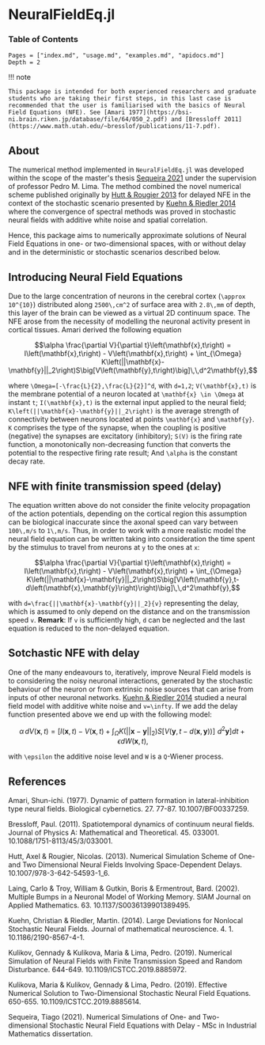 # NeuralFieldEq.jl


### Table of Contents

```@contents
Pages = ["index.md", "usage.md", "examples.md", "apidocs.md"]
Depth = 2
```

!!! note

    This package is intended for both experienced researchers and graduate students who are taking their first steps, in this last case is recommended that the user is familiarised with the basics of Neural Field Equations (NFE). See [Amari 1977](https://bsi-ni.brain.riken.jp/database/file/64/050_2.pdf) and [Bressloff 2011](https://www.math.utah.edu/~bresslof/publications/11-7.pdf).

## About

The numerical method implemented in `NeuralFieldEq.jl` was developed within the scope of the master's thesis [Sequeira 2021](https://fenix.tecnico.ulisboa.pt/cursos/mma/dissertacao/1691203502344856) under the supervision of professor Pedro M. Lima. The method combined the novel numerical scheme published originally by [Hutt & Rougier 2013](https://hal.inria.fr/hal-00872132/document) for delayed NFE in the context of the stochastic scenario presented by [Kuehn & Riedler 2014](https://link.springer.com/content/pdf/10.1186/2190-8567-4-1.pdf) where the convergence of spectral methods was proved in stochastic neural fields with additive white noise and spatial correlation.

Hence, this package aims to numerically approximate solutions of Neural Field Equations in one- or two-dimensional spaces, with or without delay and in the deterministic or stochastic scenarios described below.

## Introducing Neural Field Equations

Due to the large concentration of neurons in the cerebral cortex (``\approx 10^{10}``) distributed along ``2500\,cm^2`` of surface area with ``2.8\,mm`` of depth, this layer of the brain can be viewed as a virtual 2D continuum space. The NFE arose from the necessity of modelling the neuronal activity present in cortical tissues. Amari derived the following equation
```math
\alpha \frac{\partial V}{\partial t}\left(\mathbf{x},t\right) = I\left(\mathbf{x},t\right) - V\left(\mathbf{x},t\right) + \int_{\Omega} K\left(||\mathbf{x}-\mathbf{y}||_2\right)S\big[V\left(\mathbf{y},t\right)\big]\,\,d^2\mathbf{y},
```
where ``\Omega=[-\frac{L}{2},\frac{L}{2}]^d``, with ``d=1,2``; ``V(\mathbf{x},t)`` is the membrane potential of a neuron located at ``\mathbf{x} \in \Omega`` at instant ``t``; ``I(\mathbf{x},t)`` is the external input applied to the neural field; ``K\left(||\mathbf{x}-\mathbf{y}||_2\right)`` is the average strength of connectivity between neurons located at points ``\mathbf{x}`` and ``\mathbf{y}``. ``K`` comprises the type of the synapse, when the coupling is positive (negative) the synapses are excitatory (inhibitory); ``S(V)`` is the firing rate function, a monotonically non-decreasing function that converts the potential to the respective firing rate result; And ``\alpha`` is the constant decay rate.

## NFE with finite transmission speed (delay)

The equation written above do not consider the finite velocity propagation of the action potentials, depending on the cortical region this assumption can be biological inaccurate since the axonal speed can vary between ``100\,m/s`` to ``1\,m/s``. Thus, in order to work with a more realistic model the neural field equation can be written taking into consideration the time spent by the stimulus to travel from neurons at ``y`` to the ones at ``x``:
```math
\alpha \frac{\partial V}{\partial t}\left(\mathbf{x},t\right) = I\left(\mathbf{x},t\right) - V\left(\mathbf{x},t\right) + \int_{\Omega} K\left(||\mathbf{x}-\mathbf{y}||_2\right)S\big[V\left(\mathbf{y},t-d\left(\mathbf{x},\mathbf{y}\right)\right)\big]\,\,d^2\mathbf{y},
```
with ``d=\frac{||\mathbf{x}-\mathbf{y}||_2}{v}`` representing the delay, which is assumed to only depend on the distance and on the transmission speed ``v``.
**Remark**: If ``v`` is sufficiently high, ``d`` can be neglected and the last equation is reduced to the non-delayed equation.

## Sotchastic NFE with delay

One of the many endeavours to, iteratively, improve Neural Field models is to considering the noisy neuronal interactions, generated by the stochastic behaviour of the neuron or from extrinsic noise sources that can arise from inputs of other neuronal networks. [Kuehn & Riedler 2014](https://link.springer.com/content/pdf/10.1186/2190-8567-4-1.pdf) studied a neural field model with additive white noise and ``v=\infty``. If we add the delay function presented above we end up with the following model:
```math
\alpha\, dV\left(\mathbf{x},t\right) = \left[I\left(\mathbf{x},t\right) - V\left(\mathbf{x},t\right) + \int_{\Omega}K\left(||\mathbf{x}-\mathbf{y}||_2\right)S\big[V\left(\mathbf{y},t-d\left(\mathbf{x},\mathbf{y}\right)\right)\big]\,\,d^2\mathbf{y}\right]dt + \epsilon dW\left(\mathbf{x},t\right),
```
with ``\epsilon`` the additive noise level and ``W`` is a ``Q``-Wiener process.

## References

Amari, Shun-ichi. (1977). Dynamic of pattern formation in lateral-inhibition type neural fields. Biological cybernetics. 27. 77-87. 10.1007/BF00337259.

Bressloff, Paul. (2011). Spatiotemporal dynamics of continuum neural fields. Journal of Physics A: Mathematical and Theoretical. 45. 033001. 10.1088/1751-8113/45/3/033001.

Hutt, Axel & Rougier, Nicolas. (2013). Numerical Simulation Scheme of One- and Two Dimensional Neural Fields Involving Space-Dependent Delays. 10.1007/978-3-642-54593-1_6.

Laing, Carlo & Troy, William & Gutkin, Boris & Ermentrout, Bard. (2002). Multiple Bumps in a Neuronal Model of Working Memory. SIAM Journal on Applied Mathematics. 63. 10.1137/S0036139901389495. 

Kuehn, Christian & Riedler, Martin. (2014). Large Deviations for Nonlocal Stochastic Neural Fields. Journal of mathematical neuroscience. 4. 1. 10.1186/2190-8567-4-1.

Kulikov, Gennady & Kulikova, Maria & Lima, Pedro. (2019). Numerical Simulation of Neural Fields with Finite Transmission Speed and Random Disturbance. 644-649. 10.1109/ICSTCC.2019.8885972.

Kulikova, Maria & Kulikov, Gennady & Lima, Pedro. (2019). Effective Numerical Solution to Two-Dimensional Stochastic Neural Field Equations. 650-655. 10.1109/ICSTCC.2019.8885614. 

Sequeira, Tiago (2021). Numerical Simulations of One- and Two-dimensional Stochastic Neural Field Equations with Delay - MSc in Industrial Mathematics dissertation.